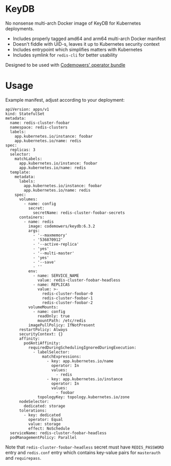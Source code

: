 # KeyDB

No nonsense multi-arch Docker image of KeyDB for Kubernetes deployments.

* Includes properly tagged amd64 and arm64 multi-arch Docker manifest
* Doesn't fiddle with UID-s, leaves it up to Kubernetes security context
* Includes entrypoint which simplifies matters with Kubernetes
* Includes symlink for `redis-cli` for better usability

Designed to be used with [Codemowers' operator bundle](https://github.com/codemowers/operator-bundle)


# Usage

Example manifest, adjust according to your deployment:

```
apiVersion: apps/v1
kind: StatefulSet
metadata:
  name: redis-cluster-foobar
  namespace: redis-clusters
  labels:
    app.kubernetes.io/instance: foobar
    app.kubernetes.io/name: redis
spec:
  replicas: 3
  selector:
    matchLabels:
      app.kubernetes.io/instance: foobar
      app.kubernetes.io/name: redis
  template:
    metadata:
      labels:
        app.kubernetes.io/instance: foobar
        app.kubernetes.io/name: redis
    spec:
      volumes:
        - name: config
          secret:
            secretName: redis-cluster-foobar-secrets
      containers:
        - name: redis
          image: codemowers/keydb:6.3.2
          args:
            - '--maxmemory'
            - '536870912'
            - '--active-replica'
            - 'yes'
            - '--multi-master'
            - 'yes'
            - '--save'
            - ''
          env:
            - name: SERVICE_NAME
              value: redis-cluster-foobar-headless
            - name: REPLICAS
              value: >-
                redis-cluster-foobar-0
                redis-cluster-foobar-1
                redis-cluster-foobar-2
          volumeMounts:
            - name: config
              readOnly: true
              mountPath: /etc/redis
          imagePullPolicy: IfNotPresent
      restartPolicy: Always
      securityContext: {}
      affinity:
        podAntiAffinity:
          requiredDuringSchedulingIgnoredDuringExecution:
            - labelSelector:
                matchExpressions:
                  - key: app.kubernetes.io/name
                    operator: In
                    values:
                      - redis
                  - key: app.kubernetes.io/instance
                    operator: In
                    values:
                      - foobar
              topologyKey: topology.kubernetes.io/zone
      nodeSelector:
        dedicated: storage
      tolerations:
        - key: dedicated
          operator: Equal
          value: storage
          effect: NoSchedule
  serviceName: redis-cluster-foobar-headless
  podManagementPolicy: Parallel
```

Note that `redis-cluster-foobar-headless` secret must have `REDIS_PASSWORD` entry
and `redis.conf` entry which contains key-value pairs for `masterauth` and `requirepass`.
